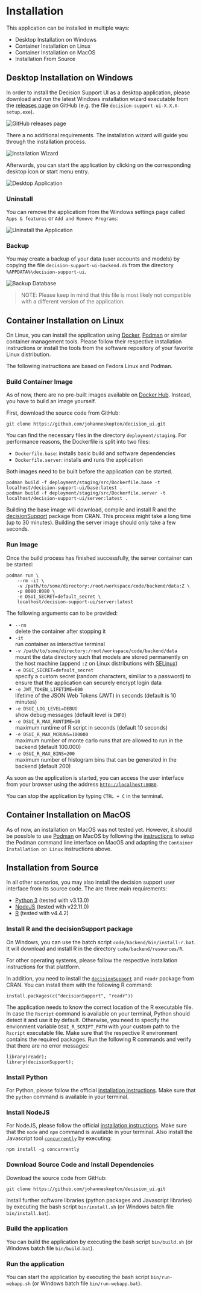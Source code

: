 # Installation

This application can be installed in multiple ways:

- Desktop Installation on Windows
- Container Installation on Linux
- Container Installation on MacOS
- Installation From Source

## Desktop Installation on Windows

In order to install the Decision Support UI as a desktop application, please download and run the latest Windows
installation wizard executable from the [releases page](https://github.com/johanneskopton/decision_ui/releases) on
GitHub (e.g. the file `decision-support-ui-X.X.X-setup.exe`).

![GitHub releases page](./github-releases-page.webp)

There a no additional requirements. The installation wizard will guide you through the installation process.

![Installation Wizard](./installation-wizard.webp)

Afterwards, you can start the application by clicking on the corresponding desktop icon or start menu entry.

![Desktop Application](./desktop-application.webp)

### Uninstall

You can remove the applicatiom from the Windows settings page called `Apps & features` or `Add and Remove Programs`:

![Uninstall the Application](./uninstall-application.webp)

### Backup

You may create a backup of your data (user accounts and models) by copying the file `decision-support-ui-backend.db`
from the directory `%APPDATA%\decision-support-ui`.

![Backup Database](./backup-database.webp)

> NOTE: Please keep in mind that this file is most likely not compatible with a different version of the application.

## Container Installation on Linux

On Linux, you can install the application using [Docker](https://www.docker.com/), [Podman](https://podman.io/) or
similar container management tools. Please follow their respective installation instructions or install the tools
from the software repository of your favorite Linux distribution.

The following instructions are based on Fedora Linux and Podman.

### Build Container Image

As of now, there are no pre-built images available on [Docker Hub](https://hub.docker.com/). Instead, you have to build
an image yourself.

First, download the source code from GitHub:

```
git clone https://github.com/johanneskopton/decision_ui.git
```

You can find the necessary files in the directory `deployment/staging`. For performance reasons, the Dockerfile is
split into two files:

- `Dockerfile.base`: installs basic build and software dependencies
- `Dockerfile.server`: installs and runs the application

Both images need to be built before the application can be started.

```
podman build -f deployment/staging/src/Dockerfile.base -t localhost/decision-support-ui/base:latest .
podman build -f deployment/staging/src/Dockerfile.server -t localhost/decision-support-ui/server:latest .
```

Building the base image will download, compile and install R and the [decisionSupport](https://cran.r-project.org/web/packages/decisionSupport/index.html) package from CRAN. This process might take a long time (up to 30 minutes). Building the
server image should only take a few seconds.

### Run Image

Once the build process has finished successfully, the server container can be started:

```
podman run \
    --rm -it \
    -v /path/to/some/directory:/root/workspace/code/backend/data:Z \
    -p 8080:8080 \
    -e DSUI_SECRET=default_secret \
    localhost/decision-support-ui/server:latest
```

The following arguments can to be provided:

- `--rm` \
  delete the container after stopping it
- `-it` \
  run container as interactive terminal
- `-v /path/to/some/directory:/root/workspace/code/backend/data` \
  mount the data directory such that models are stored permanently on the host machine
  (append `:Z` on Linux distributions with [SELinux](https://en.wikipedia.org/wiki/Security-Enhanced_Linux))
- `-e DSUI_SECRET=default_secret` \
  specify a custom secret (random characters, similiar to a password) to ensure that the application can securely
  encrypt login data
- `-e JWT_TOKEN_LIFETIME=600` \
  lifetime of the JSON Web Tokens (JWT) in seconds (default is 10 minutes)
- `-e DSUI_LOG_LEVEL=DEBUG` \
  show debug messages (default level is `INFO`)
- `-e DSUI_R_MAX_RUNTIME=10` \
  maximum runtime of R script in seconds (default 10 seconds)
- `-e DSUI_R_MAX_MCRUNS=100000` \
  maximum number of monte carlo runs that are allowed to run in the backend (default 100.000)
- `-e DSUI_R_MAX_BINS=200` \
  maximum number of histogram bins that can be generated in the backend (default 200)

As soon as the application is started, you can access the user interface from your browser using the address
[`http://localhost:8080`](http://localhost:8080).

You can stop the application by typing `CTRL + C` in the terminal.

## Container Installation on MacOS

As of now, an installation on MacOS was not tested yet. However, it should be possible to use
[Podman](https://podman.io/) on MacOS by following the
[instructions](https://www.redhat.com/en/blog/run-containers-mac-podman) to setup the Podman command line
interface on MacOS and adapting the `Container Installation on Linux` instructions above.

## Installation from Source

In all other scenarios, you may also install the decision support user interface from its source code. The are three
main requirements:

- [Python 3](https://www.python.org) (tested with v3.13.0)
- [NodeJS](https://nodejs.org/) (tested with v22.11.0)
- [R](https://www.r-project.org/) (tested with v4.4.2)

### Install R and the decisionSupport package

On Windows, you can use the batch script `code/backend/bin/install-r.bat`. It will download and install R in the
directory `code/backend/resources/R`.

For other operating systems, please follow the respective installation instructions for that plattform.

In addition, you need to install the
[`decisionSupport`](https://cran.r-project.org/web/packages/decisionSupport/index.html) and `readr` package from CRAN.
You can install them with the following R command:

```
install.packages(c("decisionSupport", "readr"))
```

The application needs to know the correct location of the R executable file. In case the `Rscript` command is available
on your terminal, Python should detect it and use it by default. Otherwise, you need to specify the envionment variable
`DSUI_R_SCRIPT_PATH` with your custom path to the `Rscript` executable file. Make sure that the respective R
environment contains the required packages. Run the following R commands and verify that there are no error messages:

```
library(readr);
library(decisionSupport);
```

### Install Python

For Python, please follow the official [installation instructions](https://docs.python.org/3/using/index.html).
Make sure that the `python` command is available in your terminal.

### Install NodeJS

For NodeJS, please follow the official [installation instructions](https://nodejs.org/en/download). Make sure that the
`node` and `npm` command is available in your terminal. Also install the Javascript tool
[`concurrently`](https://www.npmjs.com/package/concurrently) by executing:

```
npm install -g concurrently
```

### Download Source Code and Install Dependencies

Download the source code from GitHub:

```
git clone https://github.com/johanneskopton/decision_ui.git
```

Install further software libraries (python packages and Javascript libraries) by executing the bash script
`bin/install.sh` (or Windows batch file `bin/install.bat`).

### Build the application

You can build the application by executing the bash script `bin/build.sh` (or Windows batch file
`bin/build.bat`).

### Run the application

You can start the application by executing the bash script `bin/run-webapp.sh` (or Windows batch file
`bin/run-webapp.bat`).
